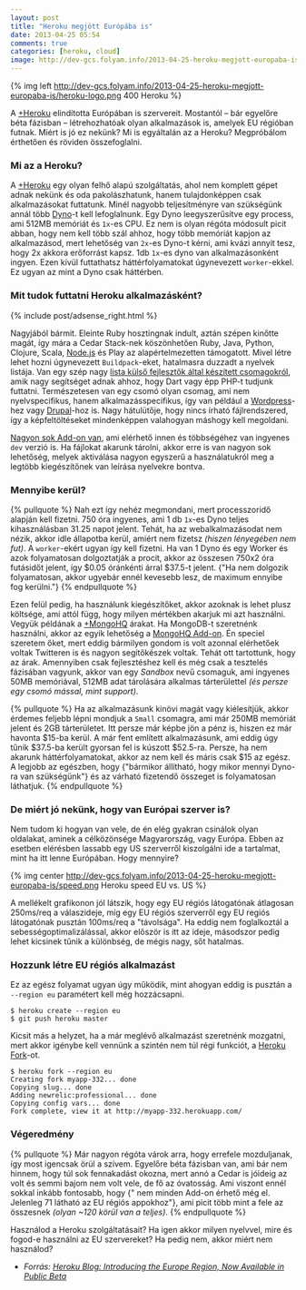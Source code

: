 ```yaml
---
layout: post
title: "Heroku megjött Európába is"
date: 2013-04-25 05:54
comments: true
categories: [heroku, cloud]
image: http://dev-gcs.folyam.info/2013-04-25-heroku-megjott-europaba-is/heroku-logo.png
---
```


{% img left http://dev-gcs.folyam.info/2013-04-25-heroku-megjott-europaba-is/heroku-logo.png 400 Heroku %}

A [+Heroku](https://plus.google.com/u/0/114423390012692442615/about) elindította Európában is szervereit. Mostantól
– bár egyelőre béta fázisban – létrehozhatóak olyan
alkalmazások is, amelyek EU régióban futnak. Miért is jó ez nekünk? Mi is egyáltalán az a Heroku? Megpróbálom
érthetően és röviden összefoglalni.

<!--more-->

### Mi az a Heroku?

A [+Heroku](https://plus.google.com/u/0/114423390012692442615/about) egy olyan felhő alapú szolgáltatás, ahol nem
komplett gépet adnak nekünk és oda pakolászhatunk, hanem tulajdonképpen csak alkalmazásokat futtatunk. Minél nagyobb
teljesítményre van szükségünk annál több [Dyno](https://devcenter.heroku.com/articles/dyno-size)-t
kell lefoglalnunk. Egy Dyno leegyszerűsítve egy process, ami 512MB memóriát és `1x`-es CPU. Ez nem is olyan régóta
módosult picit abban, hogy nem kell több szál ahhoz, hogy több memóriát kapjon az alkalmazásod, mert lehetőség
van `2x`-es Dyno-t kérni, ami kvázi annyit tesz, hogy 2x akkora erőforrást kapsz. 1db `1x`-es dyno van alkalmazásonként
ingyen. Ezen kívül futtathatsz háttérfolyamatokat úgynevezett `worker`-ekkel. Ez ugyan az mint a Dyno csak háttérben.

### Mit tudok futtatni Heroku alkalmazásként?

{% include post/adsense_right.html %}

Nagyjából bármit. Eleinte Ruby hosztingnak indult, aztán szépen kinőtte magát, így mára a Cedar Stack-nek köszönhetően
Ruby, Java, Python, Clojure, Scala, [Node.js](/blog/categories/node-js) és Play az
alapértelmezetten támogatott. Mivel létre lehet hozni úgynevezett `Buildpack`-eket, hatalmasra duzzadt a nyelvek
listája. Van egy szép nagy
[lista külső fejlesztők által készített csomagokról](https://devcenter.heroku.com/articles/third-party-buildpacks), amik
nagy segítséget adnak ahhoz, hogy Dart vagy épp PHP-t tudjunk futtatni. Természetesen van egy csomó olyan csomag, ami
nem nyelvspecifikus, hanem alkalmazásspecifikus, így van például a
[Wordpress](https://github.com/mchung/heroku-buildpack-wordpress)-hez vagy
[Drupal](https://github.com/patcon/heroku-buildpack-php-drupal)-hoz is. Nagy hátulütője, hogy nincs írható
fájlrendszered, így a képfeltöltéseket mindenképpen valahogyan máshogy kell megoldani.

[Nagyon sok Add-on van](https://addons.heroku.com/), ami elérhető innen és többségéhez van ingyenes `dev` verzió is.
Ha fájlokat akarunk tárolni, akkor erre is van nagyon sok lehetőség, melyek aktiválása nagyon egyszerű a használatukról
meg a legtöbb kiegészítőnek van leírása nyelvekre bontva.

### Mennyibe kerül?

{% pullquote %}
Nah ezt így nehéz megmondani, mert processzoridő alapján kell fizetni. 750 óra ingyenes, ami 1 db `1x`-es Dyno
teljes kihasználásban 31.25 napot jelent. Tehát, ha az webalkalmazásodat nem nézik, akkor idle állapotba kerül,
amiért nem fizetsz _(hiszen lényegében nem fut)_. A `worker`-ekért ugyan így kell fizetni. Ha van 1 Dyno és egy Worker
és azok folyamatosan dolgoztatják a procit, akkor az összesen 750x2 óra futásidőt jelent, így $0.05 óránkénti árral
$37.5-t jelent. {"Ha nem dolgozik folyamatosan, akkor ugyebár ennél kevesebb lesz, de maximum ennyibe fog kerülni."}
{% endpullquote %}

Ezen felül pedig, ha használunk kiegészítőket, akkor azoknak is lehet plusz költsége, ami attól függ, hogy milyen
mértékben akarjuk mi azt használni. Vegyük példának a
[+MongoHQ](https://plus.google.com/u/0/106648783195780211056/about) árakat. Ha MongoDB-t szeretnénk használni, akkor
az egyik lehetőség a [MongoHQ Add-on](https://addons.heroku.com/mongohq). Én speciel szeretem őket, mert eddig
bármilyen gondom is volt azonnal elérhetőek voltak Twitteren is és nagyon segítőkészek voltak. Tehát ott tartottunk,
hogy az árak. Amennyiben csak fejlesztéshez kell és még csak a tesztelés fázisában vagyunk, akkor van egy _Sandbox_
nevű csomaguk, ami ingyenes 50MB memóriával, 512MB adat tárolására alkalmas tárterülettel
_(és persze egy csomó mással, mint support)_.

{% pullquote %}
Ha az alkalmazásunk kinövi magát vagy kiélesítjük, akkor érdemes feljebb lépni mondjuk a `Small` csomagra, ami már
250MB memóriát jelent és 2GB tárterületet. Itt persze már képbe jön a pénz is, hiszen ez már havonta $15-ba kerül.
A már fent említett alkalmazásunk, ami eddig úgy tűnik $37.5-ba került gyorsan fel is kúszott $52.5-ra. Persze, ha
nem akarunk háttérfolyamatokat, akkor az nem kell és máris csak $15 az egész. A legjobb az egészben, hogy {"bármikor
állítható, hogy mikor mennyi Dyno-ra van szükségünk"} és az várható fizetendő összeget is folyamatosan láthatjuk.
{% endpullquote %}

### De miért jó nekünk, hogy van Európai szerver is?

Nem tudom ki hogyan van vele, de én elég gyakran csinálok olyan oldalakat, aminek a célközönsége Magyarország, vagy
Európa. Ebben az esetben elérésben lassabb egy US szerverről kiszolgálni ide a tartalmat, mint ha itt lenne Európában.
Hogy mennyire?

{% img center http://dev-gcs.folyam.info/2013-04-25-heroku-megjott-europaba-is/speed.png Heroku speed EU vs. US %}

A mellékelt grafikonon jól látszik, hogy egy EU régiós látogatónak átlagosan 250ms/req a válaszideje, míg
egy EU régiós szerverről egy EU regiós látogatónak pusztán 100ms/req a "távolsága". Ha eddig nem foglalkoztál a
sebességoptimalizálással, akkor először is itt az ideje, másodszor pedig lehet kicsinek tűnik a különbség, de mégis
nagy, sőt hatalmas.

### Hozzunk létre EU régiós alkalmazást

Ez az egész folyamat ugyan úgy működik, mint ahogyan eddig is pusztán a `--region eu` paramétert kell még hozzácsapni.

```
$ heroku create --region eu
$ git push heroku master
```

Kicsit más a helyzet, ha a már meglévő alkalmazást szeretnénk mozgatni, mert akkor igénybe kell vennünk a szintén
nem túl régi funkciót, a [Heroku Fork](https://devcenter.heroku.com/articles/app-migration#fork-application)-ot.

```
$ heroku fork --region eu
Creating fork myapp-332... done
Copying slug... done
Adding newrelic:professional... done
Copying config vars... done
Fork complete, view it at http://myapp-332.herokuapp.com/
```

### Végeredmény

{% pullquote %}
Már nagyon régóta várok arra, hogy errefele mozduljanak, így most igencsak örül a szívem. Egyelőre béta fázisban van,
ami bár nem hinnem, hogy túl sok fennakadást okozna, mert annó a Cedar is jóideig az volt és semmi bajom nem volt vele,
de fő az óvatosság. Ami viszont ennél sokkal inkább fontosabb, hogy {" nem minden Add-on érhető még el. Jelenleg 71
látható az EU régiós appokhoz"}, ami picit több mint a fele az összesnek _(olyan ~120 körül van a teljes)_.
{% endpullquote %}

Használod a Heroku szolgáltatásait? Ha igen akkor milyen nyelvvel, mire és fogod-e használni az EU szervereket?
Ha pedig nem, akkor miért nem használod?

* _Forrás: [Heroku Blog: Introducing the Europe Region, Now Available in Public Beta](https://blog.heroku.com/archives/2013/4/24/europe-region)_
